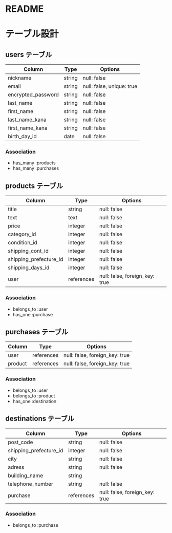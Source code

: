 # README

# テーブル設計

## users テーブル

| Column             | Type   | Options     |
| ------------------ | ------ | ----------- |
| nickname           | string | null: false |
| email              | string | null: false, unique: true |
| encrypted_password | string | null: false |
| last_name          | string | null: false |
| first_name         | string | null: false |
| last_name_kana     | string | null: false |
| first_name_kana    | string | null: false |
| birth_day_id       | date   | null: false |

### Association

- has_many :products
- has_many :purchases


## products テーブル

| Column                 | Type       | Options     |
| ---------------------- | ---------- | ----------- |
| title                  | string     | null: false |
| text                   | text       | null: false |
| price                  | integer    | null: false |
| category_id            | integer    | null: false |
| condition_id           | integer    | null: false |
| shipping_cont_id       | integer    | null: false |
| shipping_prefecture_id | integer    | null: false |
| shipping_days_id       | integer    | null: false |
| user                   | references | null: false, foreign_key: true |

### Association

- belongs_to :user
- has_one :purchase


##  purchases テーブル

| Column                      | Type       | Options                        |
| --------------------------- | ---------- | ------------------------------ |
| user                        | references | null: false, foreign_key: true |
| product                     | references | null: false, foreign_key: true |

### Association

- belongs_to :user
- belongs_to :product
- has_one :destination


## destinations テーブル

| Column                 | Type       | Options                        |
| ---------------------- | ---------- | ------------------------------ |
| post_code              | string     | null: false                    |
| shipping_prefecture_id | integer    | null: false                    |
| city                   | string     | null: false                    |
| adress                 | string     | null: false                    |
| building_name          | string     |                                |
| telephone_number       | string     | null: false                    |
| purchase               | references | null: false, foreign_key: true |

### Association

- belongs_to :purchase

